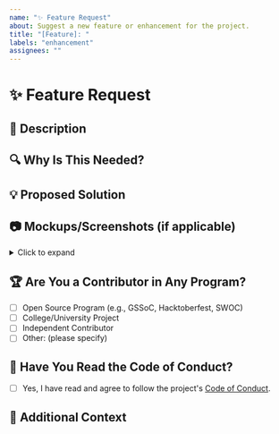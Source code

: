 ```yaml
---
name: "✨ Feature Request"
about: Suggest a new feature or enhancement for the project.
title: "[Feature]: "
labels: "enhancement"
assignees: ""
---
```


# ✨ Feature Request

## 📌 Description  
<!-- A clear and concise description of the feature you want to propose. -->

## 🔍 Why Is This Needed?  
<!-- Explain why this feature would be useful and how it improves the project. -->

## 💡 Proposed Solution  
<!-- Describe any potential solutions, implementation ideas, or alternatives. -->

## 📷 Mockups/Screenshots (if applicable)  
<!-- Attach screenshots, wireframes, or diagrams to illustrate your idea. -->
<details>
  <summary>Click to expand</summary>

  ![Mockup/Screenshot](image-url)

</details>

## 🏆 Are You a Contributor in Any Program?  
- [ ] Open Source Program (e.g., GSSoC, Hacktoberfest, SWOC)  
- [ ] College/University Project  
- [ ] Independent Contributor  
- [ ] Other: (please specify)  

## 📜 Have You Read the Code of Conduct?  
- [ ] Yes, I have read and agree to follow the project's [Code of Conduct](../CODE_OF_CONDUCT.md).  

## 🚧 Additional Context  
<!-- Add any other relevant context, references, or links to similar features. -->
